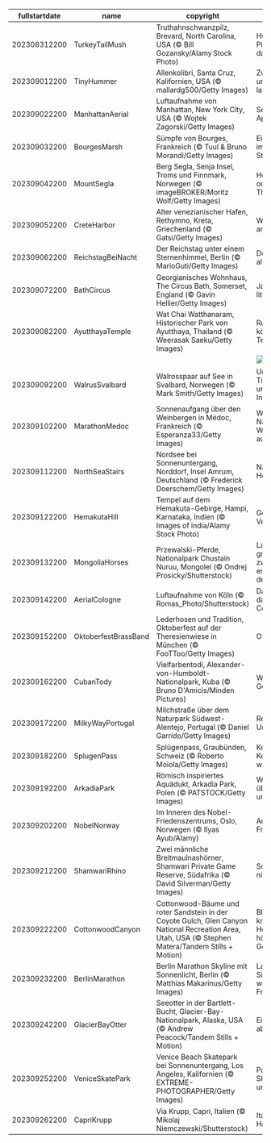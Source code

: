 |fullstartdate|name|copyright|title|image|
|--|--|--|--|--|
202308312200|TurkeyTailMush|Truthahnschwanzpilz, Brevard, North Carolina, USA (© Bill Gozansky/Alamy Stock Photo)|Hurra hurra, die Pilze sind wieder da!|![](/de-DE/2023/09/202308312200TurkeyTailMush.jpg)|
202309012200|TinyHummer|Allenkolibri, Santa Cruz, Kalifornien, USA (© mallardg500/Getty Images)|Zwischenstopp, um Energie zu laden|![](/de-DE/2023/09/202309012200TinyHummer.jpg)|
202309022200|ManhattanAerial|Luftaufnahme von Manhattan, New York City, USA (© Wojtek Zagorski/Getty Images)|Sehen Sie den Apfel?|![](/de-DE/2023/09/202309022200ManhattanAerial.jpg)|
202309032200|BourgesMarsh|Sümpfe von Bourges, Frankreich (© Tuul & Bruno Morandi/Getty Images)|Eine grüne Oase im Herzen der Stadt|![](/de-DE/2023/09/202309032200BourgesMarsh.jpg)|
202309042200|MountSegla|Berg Segla, Senja Insel, Troms und Finnmark, Norwegen (© imageBROKER/Moritz Wolf/Getty Images)|Herr der Ringe oder Game of Thrones?|![](/de-DE/2023/09/202309042200MountSegla.jpg)|
202309052200|CreteHarbor|Alter venezianischer Hafen, Rethymno, Kreta, Griechenland (© Gatsi/Getty Images)|Wo liegt dieser antike Hafen?|![](/de-DE/2023/09/202309052200CreteHarbor.jpg)|
202309062200|ReichstagBeiNacht|Der Reichstag unter einem Sternenhimmel, Berlin (© MarioGuti/Getty Images)|Der Reichstag in all seiner Pracht|![](/de-DE/2023/09/202309062200ReichstagBeiNacht.jpg)|
202309072200|BathCircus|Georgianisches Wohnhaus, The Circus Bath, Somerset, England (© Gavin Hellier/Getty Images)|Jane Austens literarischer Kreis|![](/de-DE/2023/09/202309072200BathCircus.jpg)|
202309082200|AyutthayaTemple|Wat Chai Watthanaram, Historischer Park von Ayutthaya, Thailand (© Weerasak Saeku/Getty Images)|Ruinen eines königlichen Tempels|![](/de-DE/2023/09/202309082200AyutthayaTemple.jpg)|
||||![](/de-DE/2023/09/.jpg)|
202309092200|WalrusSvalbard|Walrosspaar auf See in Svalbard, Norwegen (© Mark Smith/Getty Images)|Unglaubliche Tiere, unglaubliche Inseln!|![](/de-DE/2023/09/202309092200WalrusSvalbard.jpg)|
202309102200|MarathonMedoc|Sonnenaufgang über den Weinbergen in Médoc, Frankreich (© Esperanza33/Getty Images)|Wo Geschichte, Natur, Sport und Wein aufeinandertreffen|![](/de-DE/2023/09/202309102200MarathonMedoc.jpg)|
202309112200|NorthSeaStairs|Nordsee bei Sonnenuntergang, Norddorf, Insel Amrum, Deutschland (© Frederick Doerschem/Getty Images)|Nächster Halt: der Horizont|![](/de-DE/2023/09/202309112200NorthSeaStairs.jpg)|
202309122200|HemakutaHill|Tempel auf dem Hemakuta-Gebirge, Hampi, Karnataka, Indien (© Images of india/Alamy Stock Photo)|Geflüster der Vergangenheit|![](/de-DE/2023/09/202309122200HemakutaHill.jpg)|
202309132200|MongoliaHorses|Przewalski-Pferde, Nationalpark Chustain Nuruu, Mongolei (© Ondrej Prosicky/Shutterstock)|Laufen und grasen tun die zwei in den endlosen Weiten der Mongolei|![](/de-DE/2023/09/202309132200MongoliaHorses.jpg)|
202309142200|AerialCologne|Luftaufnahme von Köln (© Romas_Photo/Shutterstock)|Da simmer dabei, dat ist prima, Viva Colonia!|![](/de-DE/2023/09/202309142200AerialCologne.jpg)|
202309152200|OktoberfestBrassBand|Lederhosen und Tradition, Oktoberfest auf der Theresienwiese in München (© FooTToo/Getty Images)|O’zapft is!|![](/de-DE/2023/09/202309152200OktoberfestBrassBand.jpg)|
202309162200|CubanTody|Vielfarbentodi, Alexander-von-Humboldt-Nationalpark, Kuba (© Bruno D'Amicis/Minden Pictures)|Welch hübsches Geschöpf|![](/de-DE/2023/09/202309162200CubanTody.jpg)|
202309172200|MilkyWayPortugal|Milchstraße über dem Naturpark Südwest-Alentejo, Portugal (© Daniel Garrido/Getty Images)|Regenbögen im Universum|![](/de-DE/2023/09/202309172200MilkyWayPortugal.jpg)|
202309182200|SplugenPass|Splügenpass, Graubünden, Schweiz (© Roberto Moiola/Getty Images)|Kehren, Kehren...Kehren wir zurück?|![](/de-DE/2023/09/202309182200SplugenPass.jpg)|
202309192200|ArkadiaPark|Römisch inspiriertes Aquädukt, Arkadia Park, Polen (© PATSTOCK/Getty Images)|Wasser, sowohl über als auch unter der Brücke|![](/de-DE/2023/09/202309192200ArkadiaPark.jpg)|
202309202200|NobelNorway|Im Inneren des Nobel-Friedenszentrums, Oslo, Norwegen (© Ilyas Ayub/Alamy)|Anerkennung von Friedensaktivisten|![](/de-DE/2023/09/202309202200NobelNorway.jpg)|
202309212200|ShamwariRhino|Zwei männliche Breitmaulnashörner, Shamwari Private Game Reserve, Südafrika (© David Silverman/Getty Images)|So groß und so niedlich!|![](/de-DE/2023/09/202309212200ShamwariRhino.jpg)|
202309222200|CottonwoodCanyon|Cottonwood-Bäume und roter Sandstein in der Coyote Gulch, Glen Canyon National Recreation Area, Utah, USA (© Stephen Matera/Tandem Stills + Motion)|Blätter fallen, Äste knistern, der Herbst ist da, hören Sie sein Geflüster?|![](/de-DE/2023/09/202309222200CottonwoodCanyon.jpg)|
202309232200|BerlinMarathon|Berlin Marathon Skyline mit Sonnenlicht, Berlin (© Matthias Makarinus/Getty Images)|Laufen zur Siegessäule, welch goldene Freude!|![](/de-DE/2023/09/202309232200BerlinMarathon.jpg)|
202309242200|GlacierBayOtter|Seeotter in der Bartlett-Bucht, Glacier-Bay-Nationalpark, Alaska, USA (© Andrew Peacock/Tandem Stills + Motion)|Einfach mal abschalten!|![](/de-DE/2023/09/202309242200GlacierBayOtter.jpg)|
202309252200|VeniceSkatePark|Venice Beach Skatepark bei Sonnenuntergang, Los Angeles, Kalifornien (© EXTREME-PHOTOGRAPHER/Getty Images)|Palmen, Skateboard, Meer und Sonne!|![](/de-DE/2023/09/202309252200VeniceSkatePark.jpg)|
202309262200|CapriKrupp|Via Krupp, Capri, Italien (© Mikolaj Niemczewski/Shutterstock)|Italienische Haarnadelkurven|![](/de-DE/2023/09/202309262200CapriKrupp.jpg)|
